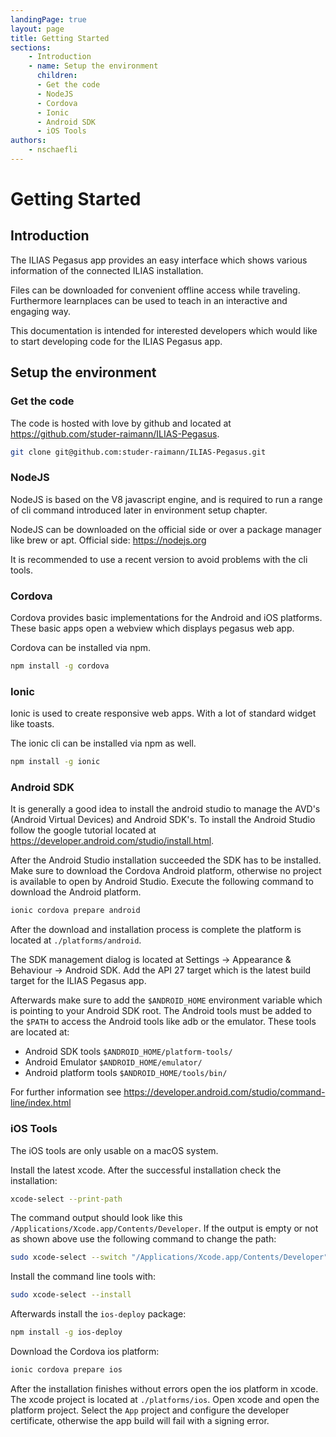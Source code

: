 ```yaml
---
landingPage: true
layout: page
title: Getting Started
sections:
    - Introduction
    - name: Setup the environment
      children:
      - Get the code
      - NodeJS
      - Cordova
      - Ionic
      - Android SDK
      - iOS Tools
authors: 
    - nschaefli
---
```


# Getting Started

## Introduction
The ILIAS Pegasus app provides an easy interface which shows various information of the connected
ILIAS installation.

Files can be downloaded for convenient offline access while traveling. Furthermore learnplaces
can be used to teach in an interactive and engaging way.

This documentation is intended for interested developers which would like to start developing code for the
ILIAS Pegasus app.

## Setup the environment

### Get the code
The code is hosted with love by github and located at <https://github.com/studer-raimann/ILIAS-Pegasus>.
```bash
git clone git@github.com:studer-raimann/ILIAS-Pegasus.git
```

### NodeJS
NodeJS is based on the V8 javascript engine, and is required to run a range 
of cli command introduced later in environment setup chapter.

NodeJS can be downloaded on the official side or over a package manager like brew or apt.
Official side: <https://nodejs.org>

It is recommended to use a recent version to avoid problems with the cli tools.


### Cordova
Cordova provides basic implementations for the Android and iOS platforms.
These basic apps open a webview which displays pegasus web app.

Cordova can be installed via npm.

```bash
npm install -g cordova
```

### Ionic
Ionic is used to create responsive web apps. With a lot of standard widget like toasts.

The ionic cli can be installed via npm as well.
```bash
npm install -g ionic
``` 

### Android SDK
It is generally a good idea to install the android studio to manage the AVD's (Android Virtual Devices)
and Android SDK's.
To install the Android Studio follow the google tutorial located at <https://developer.android.com/studio/install.html>. 

After the Android Studio installation succeeded the SDK has to be installed.
Make sure to download the Cordova Android platform, otherwise no project is available
to open by Android Studio.
Execute the following command to download the Android platform.

```bash
ionic cordova prepare android
```
After the download and installation process is complete the platform is located at `./platforms/android`.

The SDK management dialog is located at Settings -> Appearance & Behaviour -> Android SDK.
Add the API 27 target which is the latest build target for the ILIAS Pegasus app.

Afterwards make sure to add the `$ANDROID_HOME` environment variable which is pointing to your
Android SDK root. The Android tools must be added to the `$PATH` to access the Android tools like adb or the emulator. 
These tools are located at: 
- Android SDK tools `$ANDROID_HOME/platform-tools/`
- Android Emulator `$ANDROID_HOME/emulator/`
- Android platform tools `$ANDROID_HOME/tools/bin/`

For further information see <https://developer.android.com/studio/command-line/index.html>

### iOS Tools
The iOS tools are only usable on a macOS system.

Install the latest xcode.
After the successful installation check the installation:
```bash
xcode-select --print-path
```
The command output should look like this `/Applications/Xcode.app/Contents/Developer`.
If the output is empty or not as shown above use the following command to change the path:

```bash
sudo xcode-select --switch "/Applications/Xcode.app/Contents/Developer"
```

Install the command line tools with:
```bash
sudo xcode-select --install
```

Afterwards install the `ios-deploy` package:
```bash
npm install -g ios-deploy
```

Download the Cordova ios platform:
```bash
ionic cordova prepare ios
```

After the installation finishes without errors open the ios platform in xcode.
The xcode project is located at `./platforms/ios`.
Open xcode and open the platform project. Select the `App` project and configure the
developer certificate, otherwise the app build will fail with a signing error.



